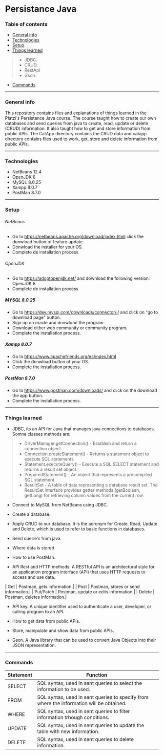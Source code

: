 # Persistance Java
### Table of contents
- [General info](#general-info)
- [Technologies](#technologies)
- [Setup](#setup)
- [Things learned](#things-learned)
>- JDBC.
>- CRUD.
>- RestApi
>- Gson.
- [Commands](#commands)


------------

### General info

This repository contains files and explanations of things learned in the Platzi's Persistance Java course. The course taught how to create our own databases and send queries from java to create, read, update or delete (CRUD) information. It also taught how to get and store information from public APIs. The CatApp directory contains the CRUD data and catapp directory contains files used to work, get, store and delete information from public APIs.


------------

### Technologies
- NetBeans 12.4
- OpenJDK 8
- MySQL 8.0.25
- Xampp 8.0.7
- PostMan 8.7.0

------------

### Setup

###### NetBeans
-  Go to https://netbeans.apache.org/download/index.html click the donwload button of feature update.
-  Donwload the installer for your OS.
-  Complete de installation process.

###### OpenJDK
- Go to https://adoptopenjdk.net/ and download the following version: OpenJDK 8
- Complete de installation process

##### MYSQL 8.0.25
- Go to https://dev.mysql.com/downloads/connector/j/ and click on "go to download page" button.
- Sign up on oracle and donwload the program.
- Download either web community or community program.
- Complete the installation process.

##### Xampp 8.0.7
- Go to https://www.apachefriends.org/es/index.html 
- Click the donwload button of your OS.
- Complete the installation process.

##### PostMan 8.7.0
- Go to https://www.postman.com/downloads/ and click on the download the app button.
- Complete the installation process.


------------
### Things learned
- JDBC, its an API for Java that manages java connections to databases. Somne classes methods are:
>- DriverManager.getConnection() - Establish and return a connection object.
>- Connection.createStatement() - Returns a statement object to execute SQL statements.
>- Statement.executeQuery() - Execute a SQL SELECT statement and returns a result set object.
>- PreparedStatement() - An object that represents a precompiled SQL statement.
>- ResultSet - A table of data representing a database result set. The ResultSet interface provides getter methods (getBoolean, getLong) for retrieving column values from the current row.

- Connect to MySQL from NetBeans using JDBC.

- Create a database.

- Apply CRUD to our database. It is the acronym for Create, Read, Update and Delete, which is used to refer to basic functions in databases.

- Send querie's from java.

- Where data is stored.

- How to use PostMan.

- API Rest and HTTP methods. A RESTful API is an architectural style for an application program interface (API) that uses HTTP requests to access and use data. 

| Get | Postman, gets information.|
| Post | Postman, stores or send information.|
| Put/Patch | Postman, update or edits information.|
| Delete | Postman, deletes information.|

- API key. A unique identifier used to authenticate a user, developer, or calling program to an API.

- How to get data from public APIs.

- Store, manipulate and show data from public APIs.

- Gson. A Java library that can be used to convert Java Objects into their JSON representation.



------------
### Commands
| Statement | Function  |
| ------------ | ------------ |
| SELECT | SQL syntax, used in sent queries to select the information to be used.   |
| FROM | SQL syntax, used in sent queries to specify from where the information will be obtained. |
| WHERE | SQL syntax, used in sent queries to filter information trhough conditions.|
| UPDATE | SQL syntax, used in sent queries to update the table with new information.|
| DELETE | SQL syntax, used in sent queries to delete information.|


